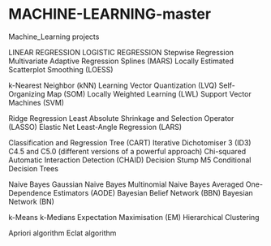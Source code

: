 # MACHINE-LEARNING-master
Machine_Learning projects


LINEAR REGRESSION
LOGISTIC REGRESSION
Stepwise Regression
Multivariate Adaptive Regression Splines (MARS)
Locally Estimated Scatterplot Smoothing (LOESS)

k-Nearest Neighbor (kNN)
Learning Vector Quantization (LVQ)
Self-Organizing Map (SOM)
Locally Weighted Learning (LWL)
Support Vector Machines (SVM)

Ridge Regression
Least Absolute Shrinkage and Selection Operator (LASSO)
Elastic Net
Least-Angle Regression (LARS)

Classification and Regression Tree (CART)
Iterative Dichotomiser 3 (ID3)
C4.5 and C5.0 (different versions of a powerful approach)
Chi-squared Automatic Interaction Detection (CHAID)
Decision Stump
M5
Conditional Decision Trees

Naive Bayes
Gaussian Naive Bayes
Multinomial Naive Bayes
Averaged One-Dependence Estimators (AODE)
Bayesian Belief Network (BBN)
Bayesian Network (BN)

k-Means
k-Medians
Expectation Maximisation (EM)
Hierarchical Clustering

Apriori algorithm
Eclat algorithm
